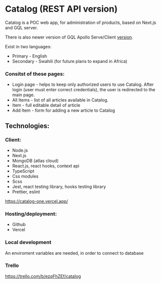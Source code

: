 # Catalog (REST API version)

Catalog is a POC web app, for administration of products, based on Next.js and GQL server.

There is also newer version of GQL Apollo Serve/Client [version](https://github.com/peter-popluhar/catalog-gql-apollo-server-client).

Exist in two languages:
- Primary - English
- Secondary - Swahili (for future plans to expand in Africa)

### Consitst of these pages:

* Login page -  helps to keep only authorized users to use Catalog. After login (user must enter correct credentials), the user is redirected to the main page.
* All Items - list of all articles available in Catalog.
* Item - full editable detail of article
* Add Item - form for adding a new article to Catalog


## Technologies:
### Client:
* Node.js
* Next.js
* MongoDB (atlas cloud)
* React.js, react hooks, context api
* TypeScript
* Css modules
* Scss
* Jest, react testing library, hooks testing library
* Prettier, eslint

https://catalog-one.vercel.app/


### Hosting/deployment:
* Github
* Vercel

### Local development
An enviroment variables are needed, in order to connect to database

### Trello
https://trello.com/b/ezqFhZEf/catalog
